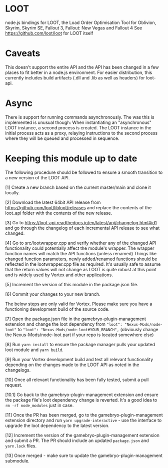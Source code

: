 # LOOT

node.js bindings for LOOT, the Load Order Optimisation Tool for Oblivion, Skyrim, Skyrim SE, Fallout 3, Fallout: New Vegas and Fallout 4
See https://github.com/loot/loot for LOOT itself

# Caveats

This doesn't support the entire API and the API has been changed in a few places to fit better in a node.js environment.
For easier distribution, this currently includes build artifacts (.dll and .lib as well as headers) for loot-api.

# Async

There is support for running commands asynchronously. The was this is implemented is unusual though: When instantiating an
"asynchronous" LOOT instance, a second process is created. The LOOT instance in the initial process acts as a proxy, relaying instructions
to the second process where they will be queued and processed in sequence.

# Keeping this module up to date

The following procedure should be followed to ensure a smooth transition to a new version of the LOOT API.

[1] Create a new branch based on the current master/main and clone it locally.

[2] Download the latest 64bit API release from https://github.com/loot/libloot/releases and replace the contents of the loot_api folder with the contents of the new release.

[3] Go to https://loot-api.readthedocs.io/en/latest/api/changelog.html#id1 and go through the changelog of each incremental API release to see what changed.

[4] Go to src/lootwrapper.cpp and verify whether any of the changed API functionality could potentially affect the module's wrapper. The wrapper function names will match the API functions (unless renamed) Things like changed function parameters, newly added/renamed functions should be reflected in the lootwrapper.cpp file as required. It's usually safe to assume that the return values will not change as LOOT is quite robust at this point and is widely used by Vortex and other applications.

[5] Increment the version of this module in the package.json file.

[6] Commit your changes to your new branch.

The below steps are only valid for Vortex. Please make sure you have a functioning development build of the source code.

[7] Open the package.json file in the gamebryo-plugin-management extension and change the loot dependency from `"loot": "Nexus-Mods/node-loot"` to `"loot": "Nexus-Mods/node-loot#YOUR_BRANCH",` (obviously change the Nexus-Mods/node-loot part if your repo is located somewhere else)

[8] Run `yarn install` to ensure the package manager pulls your updated loot module and `yarn build`. 

[9] Run your Vortex development build and test all relevant functionality depending on the changes made to the LOOT API as noted in the changelogs.

[10] Once all relevant functionality has been fully tested, submit a pull request.

[10.1] Go back to the gamebryo-plugin-management extension and ensure the package file's loot dependency change is reverted. It's a good idea to `rm -rf node_modules` just in case.

[11] Once the PR has been merged, go to the gamebryo-plugin-management extension directory and run `yarn upgrade-interactive` - use the interface to upgrade the loot dependency to the latest version.

[12] Increment the version of the gamebryo-plugin-management extension and submit a PR. The PR should include an updated `package.json` and `yarn.lock` files.

[13] Once merged - make sure to update the gamebryo-plugin-management submodule.
